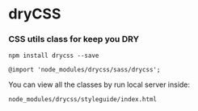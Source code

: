 # dryCSS

### CSS utils class for keep you DRY ###

    npm install drycss --save

    @import 'node_modules/drycss/sass/drycss';


   You can view all the classes by run local server inside:

    node_modules/drycss/styleguide/index.html
